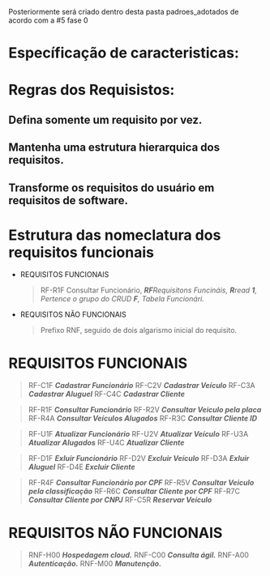 Posteriormente será criado dentro desta pasta padroes_adotados de acordo com a #5 fase 0

# Específicação de caracteristicas:

# Regras dos Requisistos:

## Defina somente um requisito por vez.

## Mantenha uma estrutura hierarquica dos requisitos.

## Transforme os requisitos do usuário em requisitos de software.

# Estrutura das nomeclatura dos requisitos funcionais
 - REQUISITOS FUNCIONAIS
    > RF-R1F Consultar Funcionário, _**RF**Requisitons Funcináis, **R**read **1**, Pertence o grupo do CRUD **F**,
    > Tabela Funcionári._
 - REQUISITOS NÃO FUNCIONAIS
    > Prefixo RNF, seguido de dois algarismo inicial do requisito.

# REQUISITOS FUNCIONAIS
> RF-C1F ***Cadastrar Funcionário***
> RF-C2V ***Cadastrar Veículo***
> RF-C3A ***Cadastrar Aluguel***
> RF-C4C ***Cadastrar Cliente***

> RF-R1F ***Consultar Funcionário***
> RF-R2V ***Consultar Veiculo pela placa***
> RF-R4A ***Consultar Veículos Alugados***
> RF-R3C ***Consultar Cliente ID***

> RF-U1F ***Atualizar Funcionário***
> RF-U2V ***Atualizar Veículo***
> RF-U3A ***Atualizar Alugados***
> RF-U4C ***Atualizar Cliente***

> RF-D1F ***Exluir Funcionário***
> RF-D2V ***Excluir Veículo***
> RF-D3A ***Exluir Aluguel***
> RF-D4E ***Excluir Cliente***

> RF-R4F ***Consultar Funcionário por CPF***
> RF-R5V ***Consultar Veiculo pela classificação***
> RF-R6C ***Consultar Cliente por CPF***
> RF-R7C ***Consultar Cliente por CNPJ***
> RF-C5R ***Reservar Veículo***

# REQUISITOS NÃO FUNCIONAIS
> RNF-H00 ***Hospedagem cloud.***
> RNF-C00 ***Consulta ágil.***
> RNF-A00 ***Autenticação.***
> RNF-M00 ***Manutenção.***

